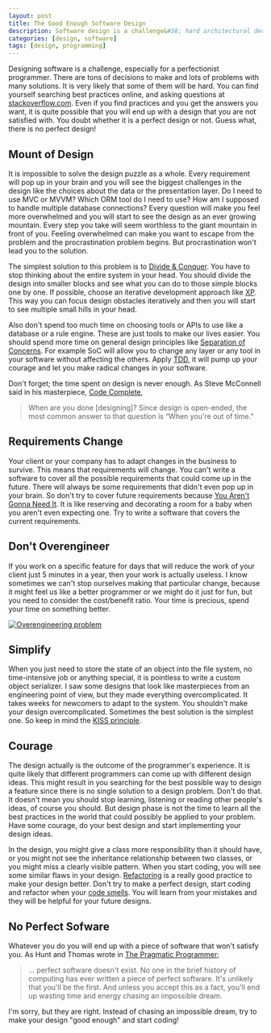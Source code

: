 ```yaml
---
layout: post
title: The Good Enough Software Design
description: Software design is a challenge&#58; hard architectural decisions, change of requirements, lots of tools to use, lack of time. Is perfect design possible?
categories: [design, software]
tags: [design, programming]
---
```

Designing software is a challenge, especially for a perfectionist programmer.
There are tons of decisions to make and lots of problems with many solutions.
It is very likely that some of them will be hard. You can find yourself
searching best practices online, and asking questions at
[stackoverflow.com](http://www.stackoverflow.com). Even if you find practices
and you get the answers you want, it is quite possible that you will end up
with a design that you are not satisfied with. You doubt whether it is a
perfect design or not. Guess what, there is no perfect design!

## Mount of Design

It is impossible to solve the design puzzle as a whole. Every requirement will
pop up in your brain and you will see the biggest challenges in the design like
the choices about the data or the presentation layer. Do I need to use MVC or
MVVM? Which ORM tool do I need to use? How am I supposed to handle multiple
database connections? Every question will make you feel more overwhelmed and
you will start to see the design as an ever growing mountain. Every step you
take will seem worthless to the giant mountain in front of you. Feeling
overwhelmed can make you want to escape from the problem and the
procrastination problem begins. But procrastination won't lead you to the
solution.

The simplest solution to this problem is to [Divide &amp;
Conquer](http://en.wikipedia.org/wiki/Divide_and_rule). You have to stop
thinking about the entire system in your head. You should divide the design
into smaller blocks and see what you can do to those simple blocks one by one.
If possible, choose an iterative development approach like
[XP](http://en.wikipedia.org/wiki/Extreme_programming). This way you can focus
design obstacles iteratively and then you will start to see multiple small
hills in your head.

Also don't spend too much time on choosing tools or APIs to use like a database
or a rule engine. These are just tools to make our lives easier. You should
spend more time on general design principles like [Separation of
Concerns](http://en.wikipedia.org/wiki/Separation_of_concerns). For example SoC
will allow you to change any layer or any tool in your software without
affecting the others. Apply
[TDD](http://en.wikipedia.org/wiki/Test-driven_development), it will pump up
your courage and let you make radical changes in your software.

Don't forget; the time spent on design is never enough. As Steve McConnell said
in his masterpiece, [Code
Complete](http://www.amazon.com/gp/product/0735619670/ref=as_li_ss_tl?ie=UTF8&amp;camp=1789&amp;creative=390957&amp;creativeASIN=0735619670&amp;linkCode=as2&amp;tag=thin0f5-20),

> When are you done [designing]? Since design is open-ended, the most common
> answer to that question is “When you're out of time."

## Requirements Change

Your client or your company has to adapt changes in the business to survive.
This means that requirements will change. You can't write a software to cover
all the possible requirements that could come up in the future. There will
always be some requirements that didn't even pop up in your brain. So don't try
to cover future requirements because [You Aren't Gonna Need
It](http://en.wikipedia.org/wiki/You_aren). It is like reserving and decorating
a room for a baby when you aren't even expecting one. Try to write a software
that covers the current requirements.

## Don't Overengineer

If you work on a specific feature for days that will reduce the work of your
client just 5 minutes in a year, then your work is actually useless. I know
sometimes we can't stop ourselves making that particular change, because it
might feel us like a better programmer or we might do it just for fun, but you
need to consider the cost/benefit ratio. Your time is precious, spend your time
on something better.

[![Overengineering problem](http://imgs.xkcd.com/comics/the_general_problem.png)](https://xkcd.com/974)

## Simplify

When you just need to store the state of an object into the file system, no
time-intensive job or anything special, it is pointless to write a custom
object serializer. I saw some designs that look like masterpieces from an
engineering point of view, but they made everything overcomplicated. It takes
weeks for newcomers to adapt to the system. You shouldn't make your design
overcomplicated. Sometimes the best solution is the simplest one. So keep in
mind the [KISS principle](http://en.wikipedia.org/wiki/KISS_principle).

## Courage

The design actually is the outcome of the programmer's experience. It is quite
likely that different programmers can come up with different design ideas. This
might result in you searching for the best possible way to design a feature
since there is no single solution to a design problem. Don't do that. It
doesn't mean you should stop learning, listening or reading other people's
ideas, of course you should. But design phase is not the time to learn all the
best practices in the world that could possibly be applied to your problem.
Have some courage, do your best design and start implementing your design
ideas.

In the design, you might give a class more responsibility than it should have,
or you might not see the inheritance relationship between two classes, or you
might miss a clearly visible pattern. When you start coding, you will see some
similar flaws in your design.
[Refactoring](http://en.wikipedia.org/wiki/Code_refactoring) is a really good
practice to make your design better. Don't try to make a perfect design, start
coding and refactor when your [code
smells](http://en.wikipedia.org/wiki/Code_smell). You will learn from your
mistakes and they will be helpful for your future designs.

## No Perfect Sofware

Whatever you do you will end up with a piece of software that won't satisfy
you. As Hunt and Thomas wrote in [The Pragmatic
Programmer](http://www.amazon.com/gp/product/020161622X/ref=as_li_ss_tl?ie=UTF8&amp;camp=1789&amp;creative=390957&amp;creativeASIN=020161622X&amp;linkCode=as2&amp;tag=thin0f5-20);

> ... perfect software doesn't exist. No one in the brief history of computing
> has ever written a piece of perfect software. It's unlikely that you'll be
> the first. And unless you accept this as a fact, you'll end up wasting time
> and energy chasing an impossible dream.

I'm sorry, but they are right. Instead of chasing an impossible dream, try to
make your design "good enough" and start coding!
